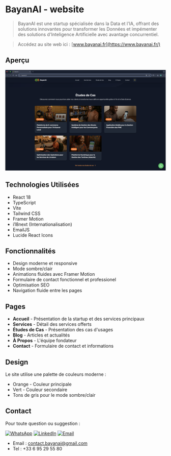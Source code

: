 # BayanAI - website
> BayanAI est une
startup spécialisée dans la Data et l'IA, offrant des solutions innovantes pour transformer les Données et impémenter des solutions d'Inteligence Artificielle avec avantage concurrentiel.

> Accédez au site web ici : [www.bayanai.fr](https://www.bayanai.fr/)

## Aperçu

![apercu](https://github.com/Moussa-Kalla/BayanAI/blob/mk_dev/assets/screenshoot.png?raw=true)

## Technologies Utilisées

- React 18
- TypeScript
- Vite
- Tailwind CSS
- Framer Motion
- i18next (Internationalisation)
- EmailJS
- Lucide React Icons

## Fonctionnalités

- Design moderne et responsive
- Mode sombre/clair
- Animations fluides avec Framer Motion
- Formulaire de contact fonctionnel et professionel
- Optimisation SEO
- Navigation fluide entre les pages

## Pages

- **Accueil** - Présentation de la startup et des services principaux
- **Services** - Détail des services offerts
- **Études de Cas** - Présentation des cas d'usages
- **Blog** - Articles et actualités
- **À Propos** - L'équipe fondateur
- **Contact** - Formulaire de contact et informations

## Design

Le site utilise une palette de couleurs moderne :
- Orange - Couleur principale
- Vert - Couleur secondaire
- Tons de gris pour le mode sombre/clair

## Contact

Pour toute question ou suggestion :

[![WhatsApp](https://img.icons8.com/color/48/000000/whatsapp.png)](https://wa.me/+33695295580)
[![LinkedIn](https://img.icons8.com/color/48/000000/linkedin.png)](www.linkedin.com/company/BayanAI)
[![Email](https://img.icons8.com/color/48/000000/email.png)](mailto:contact.bayanai@gmail.com)

- Email : contact.bayanai@gmail.com
- Tel : +33 6 95 29 55 80





